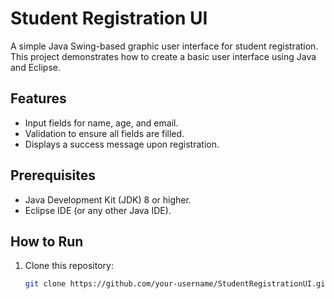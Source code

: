 # Student Registration UI

A simple Java Swing-based graphic user interface for student registration. This project demonstrates how to create a basic user interface using Java and Eclipse.

## Features
- Input fields for name, age, and email.
- Validation to ensure all fields are filled.
- Displays a success message upon registration.


## Prerequisites
- Java Development Kit (JDK) 8 or higher.
- Eclipse IDE (or any other Java IDE).

## How to Run
1. Clone this repository:
   ```bash
   git clone https://github.com/your-username/StudentRegistrationUI.git
